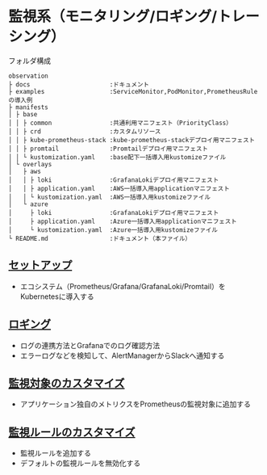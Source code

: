 # 監視系（モニタリング/ロギング/トレーシング）

フォルダ構成

```text
observation
├ docs                      :ドキュメント
├ examples                  :ServiceMonitor,PodMonitor,PrometheusRuleの導入例
├ manifests
│ ├ base
│ │ ├ common                :共通利用マニフェスト（PriorityClass） 
│ │ ├ crd                   :カスタムリソース
│ │ ├ kube-prometheus-stack :kube-prometheus-stackデプロイ用マニフェスト
│ │ ├ promtail              :Promtailデプロイ用マニフェスト
│ │ └ kustomization.yaml    :base配下一括導入用kustomizeファイル
│ └ overlays
│   ├ aws
│   │ ├ loki                :GrafanaLokiデプロイ用マニフェスト 
│   │ ├ application.yaml    :AWS一括導入用applicationマニフェスト
│   │ └ kustomization.yaml  :AWS一括導入用kustomizeファイル
│   └ azure
│     ├ loki                :GrafanaLokiデプロイ用マニフェスト 
│     ├ application.yaml    :Azure一括導入用applicationマニフェスト
│     └ kustomization.yaml  :Azure一括導入用kustomizeファイル
└ README.md                 :ドキュメント（本ファイル）
```

## [セットアップ](./docs/setup.md)

- エコシステム（Prometheus/Grafana/GrafanaLoki/Promtail）をKubernetesに導入する

## [ロギング](./docs/logging.md)

- ログの連携方法とGrafanaでのログ確認方法
- エラーログなどを検知して、AlertManagerからSlackへ通知する

## [監視対象のカスタマイズ](./docs/custom-metrics.md)

- アプリケーション独自のメトリクスをPrometheusの監視対象に追加する

## [監視ルールのカスタマイズ](./docs/custom-rule.md)

- 監視ルールを追加する
- デフォルトの監視ルールを無効化する
